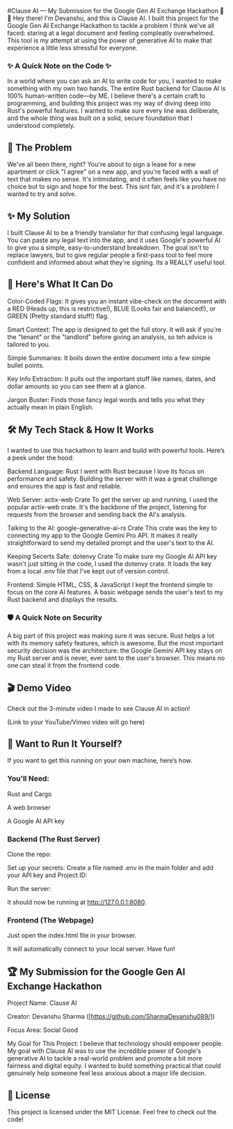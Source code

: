 #Clause AI — My Submission for the Google Gen AI Exchange Hackathon 📜🤖
Hey there! I'm Devanshu, and this is Clause AI.  I built this project for the Google Gen AI Exchange Hackathon to tackle a problem I think we've all faced: staring at a legal document and feeling compleatly overwhelmed. This tool is my attempt at using the power of generative AI to make that experience a little less stressful for everyone.

### ✨ A Quick Note on the Code ✨
In a world where you can ask an AI to write code for you, I wanted to make something with my own two hands. The entire Rust backend for Clause AI is 100% human-written code—by ME. I believe there's a certain craft to programming, and building this project was my way of diving deep into Rust's powerful features. I wanted to make sure every line was deliberate, and the whole thing was built on a solid, secure foundation that I understood completely.

## 🚀 The Problem
We've all been there, right?  You're about to sign a lease for a new apartment or click "I agree" on a new app, and you're faced with a wall of text that makes no sense. It's intimidating, and it often feels like you have no choice but to sign and hope for the best.  This isnt fair, and it's a problem I wanted to try and solve.

## ✨ My Solution
I built Clause AI to be a friendly translator for that confusing legal language. You can paste any legal text into the app, and it uses Google's powerful AI to give you a simple, easy-to-understand breakdown. The goal isn't to replace lawyers, but to give regular people a first-pass tool to feel more confident and informed about what they're signing. Its a REALLY useful tool.

## 🎯 Here's What It Can Do
Color-Coded Flags: It gives you an instant vibe-check on the document with a RED (Heads up, this is restrictive!), BLUE (Looks fair and balanced!), or GREEN (Pretty standard stuff!) flag.

Smart Context: The app is designed to get the full story. It will ask if you're the "tenant" or the "landlord" before giving an analysis, so teh advice is tailored to you.

Simple Summaries: It boils down the entire document into a few simple bullet points.

Key Info Extraction: It pulls out the important stuff like names, dates, and dollar amounts so you can see them at a glance.

Jargon Buster: Finds those fancy legal words and tells you what they actually mean in plain English.

## 🛠️ My Tech Stack & How It Works
I wanted to use this hackathon to learn and build with powerful tools.  Here’s a peek under the hood:

Backend Language: Rust
I went with Rust because I love its focus on performance and safety. Building the server with it was a great challenge and ensures the app is fast and reliable.

Web Server: actix-web Crate
To get the server up and running, I used the popular actix-web crate. It's the backbone of the project, listening for requests from the browser and sending back the AI's analysis.

Talking to the AI: google-generative-ai-rs Crate
This crate was the key to connecting my app to the Google Gemini Pro API. It makes it really straightforward to send my detailed prompt and the user's text to the AI.

Keeping Secerts Safe: dotenvy Crate
To make sure my Google AI API key wasn't just sitting in the code, I used the dotenvy crate.  It loads the key from a local .env file that I've kept out of version control.

Frontend: Simple HTML, CSS, & JavaScript
I kept the frontend simple to focus on the core AI features. A basic webpage sends the user's text to my Rust backend and displays the results.

### 🛡️ A Quick Note on Security
A big part of this project was making sure it was secure. Rust helps a lot with its memory safety features, which is awesome.  But the most important security decision was the architecture: the Google Gemini API key stays on my Rust server and is never, ever sent to the user's browser. This means no one can steal it from the frontend code.

## 🎬 Demo Video
Check out the 3-minute video I made to see Clause AI in action!

(Link to your YouTube/Vimeo video will go here)

## 🔧 Want to Run It Yourself?
If you want to get this running on your own machine, here’s how.

### You'll Need:
Rust and Cargo

A web browser

A Google AI API key

### Backend (The Rust Server)
Clone the repo:

Set up your secrets:
Create a file named .env in the main folder and add your API key and Project ID:

Run the server:

It should now be running at http://127.0.0.1:8080.

### Frontend (The Webpage)
Just open the index.html file in your browser.

It will automatically connect to your local server. Have fun!

## 🏆 My Submission for the Google Gen AI Exchange Hackathon
Project Name: Clause AI

Creator: Devanshu Sharma ([https://github.com/SharmaDevanshu089/])

Focus Area: Social Good

My Goal for This Project: I believe that technology should empower people. My goal with Clause AI was to use the incredible power of Google's generative AI to tackle a real-world problem and promote a bit more fairness and digital equity.  I wanted to build something practical that could genuinely help someone feel less anxious about a major life decision.

## 📜 License
This project is licensed under the MIT License. Feel free to check out the code!
